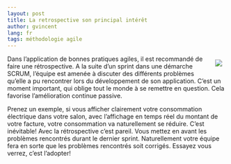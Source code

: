 ```yaml
---
layout: post
title: La retrospective son principal intérêt
author: gvincent
lang: fr
tags: méthodologie agile
---
```

<div style="float: right; margin:10px;"><img src="https://lh3.googleusercontent.com/-I40IfhiSgOA/TrwNrLk6YcI/AAAAAAAABcA/3b5gh7sSX6g/s800/retro-300x207.jpg" /></div>

Dans l’application de bonnes pratiques agiles, il est recommandé de faire une rétrospective. A la suite d’un sprint dans une démarche SCRUM, l’équipe est amenée à discuter des différents problèmes qu’elle a pu rencontrer lors du développement de son application. C’est un moment important, qui oblige tout le monde à se remettre en question. Cela favorise l’amélioration continue passive.

Prenez un exemple, si vous afficher clairement votre consommation électrique dans votre salon, avec l’affichage en temps réel du montant de votre facture, votre consommation va naturellement se réduire. C’est inévitable! Avec la rétrospective c’est pareil. Vous mettez en avant les problèmes rencontrés durant le dernier sprint. Naturellement votre équipe fera en sorte que les problèmes rencontrés soit corrigés. Essayez vous verrez, c’est l’adopter!


